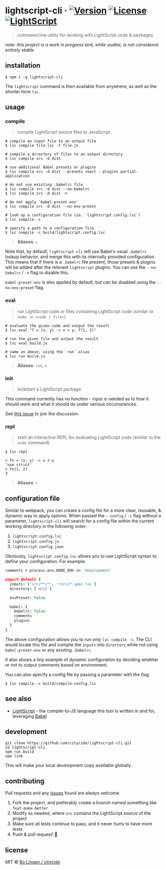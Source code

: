 # lightscript-cli &middot; [![Version](https://img.shields.io/npm/v/lighscript-cli.svg?style=flat-square&maxAge=3600)](https://www.npmjs.com/package/lightscript-cli) [![License](https://img.shields.io/npm/l/lightscript-cli.svg?style=flat-square&maxAge=3600)](https://www.npmjs.com/package/lightscript-cli) [![LightScript](https://img.shields.io/badge/written%20in-lightscript-00a99d.svg)](http://www.lightscript.org)

> command line utility for working with LightScript code & packages

_note: this project is a work in progress and, while usable, is
not considered entirely stable_

## installation

```console
$ npm i -g lightscript-cli
```

The `lightscript` command is then available from anywhere, as well as
the shorter form `lsc`.

## usage

### compile

> compile LightScript source files to JavaScript.

```console
# compile an input file to an output file
$ lsc compile file.lsc -f file.js

# compile a directory of files to an output directory
$ lsc compile src -d dist

# use additional Babel presets or plugins
$ lsc compile src -d dist --presets react --plugins partial-application

# do not use existing .babelrc file
$ lsc compile src -d dist --no-babelrc
$ lsc compile src -d dist -n

# do not apply `babel-preset-env`
$ lsc compile src -d dist --no-env-preset

# look up a configuration file (ie. `lightscript.config.lsc`)
$ lsc compile -c

# specify a path to a configuration file
$ lsc compile -c build/lightscript.config.lsc
```

> **Aliases**: `c`

Note that, by default, `lightscript-cli` will use Babel's usual
`.babelrc` lookup behavior, and merge this with its internally
provided configuration. This means that if there is a `.babelrc`
file present, those presets & plugins will be added after the
relevant `lightscript` plugins. You can use the
`--no-babelrc` / `-n` flag to disable this.

`babel-preset-env` is also applied by default, but can be disabled
using the `--no-env-preset` flag.

### eval

> run LightScript code or files containing LightScript code (similar to `node -e <code | file>`)

```console
# evaluate the given code and output the result
$ lsc eval "f = (x, y) -> x + y; f(1, 2)"

# run the given file and output the result
$ lsc eval build.js

# same as above, using the `run` alias
$ lsc run build.js
```

> **Aliases**: `run`, `e`

### init

> kickstart a LightScript package

This command currently has no function - input is needed as to how it
should work and what it should do under various circumstances.

See [this issue](https://github.com/citycide/lightscript-cli/issues/1) to
join the discussion.

### repl

> start an interactive REPL for evaluating LightScript code (similar to the `node` command)

```console
$ lsc repl

> fn = (x, y) -> x + y
'use strict'
> fn(1, 2)
3
```

> **Aliases**: `r`

## configuration file

Similar to webpack, you can create a config file for a more clear,
reusable, & dynamic way to apply options. When passed the
`--config` / `-c` flag without a parameter, `lightscript-cli` will
search for a config file within the current working directory in
the following order:

1. `lightscript.config.lsc`
2. `lightscript.config.js`
3. `lightscript.config.json`

Obviously, `lightscript.config.lsc` allows you to use LightScript
syntax to define your configuration. For example:

```coffeescript
comments = process.env.NODE_ENV == 'development'

export default {
  inputs: ['src/**/*', '!src/*.spec.lsc']
  directory: ['dist']

  envPreset: false

  babel: {
    babelrc: false
    comments
    plugins
  }
}
```

The above configuration allows you to run only `lsc compile -c`. The CLI
would locate this file and compile the `inputs` into `directory` while
not using `babel-preset-env` or any existing `.babelrc`.

It also shows a tiny example of dynamic configuration by deciding
whether or not to output comments based on environment.

You can also specify a config file by passing a parameter with the flag:

```console
$ lsc compile -c build/compile-config.lsc
```

## see also

- [LightScript](http://www.lightscript.org) - the compile-to-JS language this tool is written in and for, leveraging [Babel](https://babeljs.io)

## development

```console
git clone https://github.com/citycide/lightscript-cli.git
cd lightscript-cli
npm run build
npm link
```

This will make your local development copy available globally.

## contributing

Pull requests and any [issues](https://github.com/citycide/lightscript-cli/issues)
found are always welcome.

1. Fork the project, and preferably create a branch named something like `feat-make-better`
2. Modify as needed, where `src` contains the LightScript source of the project
3. Make sure all tests continue to pass, and it never hurts to have more tests
4. Push & pull request! :tada:

## license

MIT © [Bo Lingen / citycide](https://github.com/citycide)
